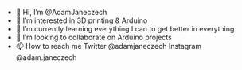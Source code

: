 - 👋 Hi, I’m @AdamJaneczech
- 👀 I’m interested in 3D printing & Arduino
- 🌱 I’m currently learning everything I can to get better in everything
- 💞️ I’m looking to collaborate on Arduino projects
- 📫 How to reach me
  Twitter @adamjaneczech
  Instagram @adam.janeczech

<!---
AdamJaneczech/AdamJaneczech is a ✨ special ✨ repository because its `README.md` (this file) appears on your GitHub profile.
You can click the Preview link to take a look at your changes.
--->
